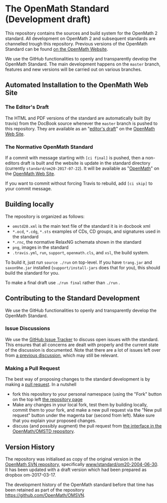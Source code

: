# The OpenMath Standard (Development draft)

This repository contains the sources and build system for the OpenMath 2 standard. All development on OpenMath 2 and subsequent standards are channelled trough this repository. Previous versions of the OpenMath Standard can be found [on the OpenMath Website](http://openmath.github.io/standard).

We use the GitHub functionalities to openly and transparently develop the OpenMath Standard. 
The main development happens on the `master` branch, features and new versions will be carried out on various branches. 

## Automated Installation to the OpenMath Web Site

### The Editor's Draft

The HTML and PDF versions of the standard are automatically built (by travis) from the  DocBook source whenever the `master` branch is pushed to this repository. They are available as an "[editor's draft](https://openmath.github.io/standard/om20-editors-draft/)" on the [OpenMath Web Site](http://openmath.github.io).

### The Normative OpenMath Standard

If a commit with message starting with `[ci final]` is pushed, then a non-editors draft is built and the website is update in the standard directory (currently `standard/om20-2017-07-22`). It will be available as "[OpenMath](https://openmath.github.io/standard/om20-2017-07-22/)" on the [OpenMath Web Site](http://openmath.github.io).

If you want to commit without forcing Travis to rebuild, add `[ci skip]` to your commit message.

## Building locally

The repository is organized as follows:

* `omstd20.xml` is the main text file of the standard it is in docbook xml
* `*.ocd`, `*.cdg`, `*.sts` examples of CDs, CD groups, and signatures used in the standard
* `*.rnc`, the normative RelaxNG schemata shown in the standard
* `png`, images in the standard
* `.travis.yml`, `run`, `support`, `openmath.cls`, and `xsl`, the build system. 

To build it, just run `source ./run` on top-level. If you have `trang.jar` and
`saxon9he.jar` installed (`support/install-jars` does that for you), this should build the standard for you.

To make a final draft use `./run final` rather than `./run`  . 

## Contributing to the Standard Development 

We use the GitHub functionalities to openly and transparently develop the OpenMath Standard. 

### Issue Discussions

We use the [GitHub Issue Tracker](issues) to discuss open issues with the standard. This ensures that all concerns are dealt with properly and the current state of the discussion is documented.  Note that there are a lot of issues left over from [a  previous discussion](OpenMath/OM3/issues), which may still be relevant.  


### Making a Pull Request

The best way of proposing changes to the standard development is by making a [pull request](https://gist.github.com/Chaser324/ce0505fbed06b947d962). In a nutshell 
* fork this repository to your personal namespace (using the "Fork" button on the top left [the repository page](https://github.com/OpenMath/OMSTD/)
* Make any changes in your local fork, test them by building locally, commit them to your fork, and make a new pull request via the "New pull request" button under the magenta bar (second from left). Make sure that you explain your proposed changes. 
* discuss (and possibly augment) the pull request from [the interface in the OpenMath/OMSTD repository](https://github.com/OpenMath/OMSTD/pulls).

## Version History

The repository was initialised as copy of the original version in the
[OpenMath SVN repository](https://github.com/OpenMath/OMSVN), specifically 
[www/standard/om20-2004-06-30](https://github.com/OpenMath/OMSVN/tree/master/www/standard/om20-2004-06-30). It has been updated with a draft version which had been prepared as dropbox om-2017-03-17.

The development history of the OpenMath standard before that time has been retained as part of the repository https://github.com/OpenMath/OMSVN. 


